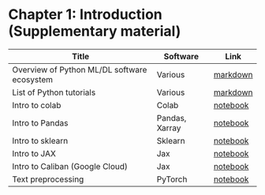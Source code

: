 # Chapter 1: Introduction (Supplementary material)


[colab_intro]: https://colab.research.google.com/github/probml/pyprobml/blob/master/book1/supplements/colab_intro.ipynb
[pandas_intro]: https://colab.research.google.com/github/probml/pyprobml/blob/master/book1/supplements/pandas_intro.ipynb
[sklearn_intro]: https://colab.research.google.com/github/probml/pyprobml/blob/master/book1/supplements/sklearn_intro.ipynb
[jax_intro]: https://colab.research.google.com/github/probml/pyprobml/blob/master/book1/supplements/jax_intro.ipynb
[datasets]: https://colab.research.google.com/github/probml/pyprobml/blob/master/book1/supplements/datasets.ipynb
[caliban]: https://colab.research.google.com/github/probml/pyprobml/blob/master/book1/supplements/caliban.ipynb
[text_preproc]: https://colab.research.google.com/github/probml/pyprobml/blob/master/notebooks/text_preproc_torch.ipynb

[python_tut_md]: https:github.com/probml/pyprobml/blob/master/book1/supplements/python_tutorials.md
[software_md]: https://github.com/probml/pyprobml/blob/master/book1/supplements/software.md

|Title|Software|Link|
|-----------|----|----|
|Overview of Python ML/DL software ecosystem| Various | [markdown][software_md]|
|List of Python tutorials | Various | [markdown][python_tut_md]|
|Intro to colab| Colab | [notebook][colab_intro]  |
|Intro to Pandas|  Pandas, Xarray | [notebook][pandas_intro] |
|Intro to sklearn | Sklearn | [notebook][sklearn_intro] |
|Intro to JAX| Jax | [notebook][jax_intro] |
|Intro to Caliban (Google Cloud)| Jax | [notebook][caliban] |
|Text preprocessing| PyTorch | [notebook][text_preproc] |


